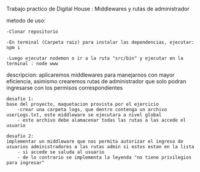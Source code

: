 Trabajo practico de Digital House : Middlewares y rutas de administrador

metodo de uso:

    -Clonar repositorio

    -En terminal (Carpeta raiz) para instalar las dependencias, ejecutar: npm i

    -Luego ejecutar nodemon o ir a la ruta "src/bin" y ejecutar en la terminal : node www

descripcion: aplicaremos middlewares para manejarnos con mayor eficiencia, asimismo crearemos rutas de administrador que solo podran ingresarse con los permisos correspondientes

    desafio 1:
    base del proyecto, maquetacion provista por el ejercicio
        -crear una carpeta logs, que dentro contenga un archivo userLogs.txt, este middleware se ejecutara a nivel global
        - este archivo debe alamacenar todas las rutas a las accede el usuario
    
    desafio 2:
    implementar un middleware que nos permita autorizar el ingreso de usuarios administradores a las rutas admin si estos estan en la lista
        - si accede se saluda al usuario
        - de lo contrario se implementa la leyenda "no tiene privilegios para ingresar"